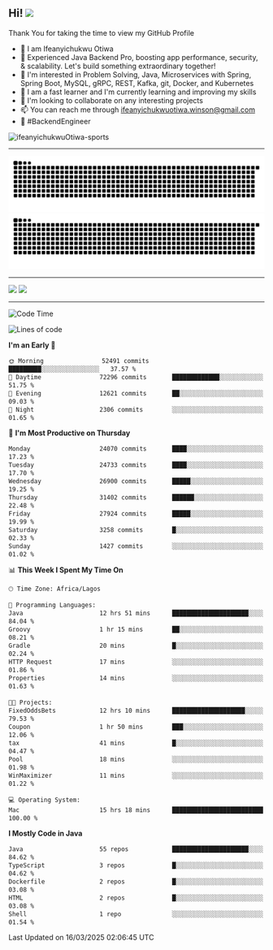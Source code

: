 <!-- BLOG-POST-LIST:START --><!-- BLOG-POST-LIST:END -->

## Hi! <img src="https://media.giphy.com/media/hvRJCLFzcasrR4ia7z/giphy.gif" width="4%"> 

Thank You for taking the time to view my GitHub Profile

- 👋 I am Ifeanyichukwu Otiwa
- 🚀 Experienced Java Backend Pro, boosting app performance, security, & scalability. Let's build something extraordinary together!
- 👀 I'm interested in Problem Solving, Java, Microservices with Spring, Spring Boot, MySQL, gRPC, REST, Kafka, git, Docker, and Kubernetes
- 🌱 I am a fast learner and I'm currently learning and improving my skills
- 💞️ I'm looking to collaborate on any interesting projects
- 📫 You can reach me through ifeanyichukwuotiwa.winson@gmail.com
- 🚀 #BackendEngineer

<p align="left" marginTop="10px"> <img src="https://komarev.com/ghpvc/?username=ifeanyichukwuOtiwa-sports&label=Profile%20views&color=0e75b6&style=for-the-badge" alt="ifeanyichukwuOtiwa-sports" /> </p>

***

<!--🐍📈SNAKEGRAPH / 🌐WEBSITE: https://github.com/Platane/snk -->
![github contribution grid snake animation](https://raw.githubusercontent.com/ifeanyichukwuOtiwa-sports/ifeanyichukwuOtiwa-sports/output/github-contribution-grid-snake-dark.svg#gh-dark-mode-only)![github contribution grid snake animation](https://raw.githubusercontent.com/ifeanyichukwuOtiwa-sports/ifeanyichukwuOtiwa-sports/output/github-contribution-grid-snake.svg#gh-light-mode-only)

***

<p float="left">
  <img float="left" src="https://github-readme-stats.vercel.app/api?username=ifeanyichukwuOtiwa-sports&count_private=true&include_all_commits=true&theme=react&show_icons=true" />
  <img float="right" src="https://github-readme-stats.vercel.app/api/top-langs/?username=ifeanyichukwuOtiwa-sports&layout=compact&show_icons=true&theme=react" /> 
</p>

***



<!--START_SECTION:waka-->
![Code Time](http://img.shields.io/badge/Code%20Time-3%2C541%20hrs%2034%20mins-blue)

![Lines of code](https://img.shields.io/badge/From%20Hello%20World%20I%27ve%20Written-41.2%20million%20lines%20of%20code-blue)

**I'm an Early 🐤** 

```text
🌞 Morning                52491 commits       █████████░░░░░░░░░░░░░░░░   37.57 % 
🌆 Daytime                72296 commits       █████████████░░░░░░░░░░░░   51.75 % 
🌃 Evening                12621 commits       ██░░░░░░░░░░░░░░░░░░░░░░░   09.03 % 
🌙 Night                  2306 commits        ░░░░░░░░░░░░░░░░░░░░░░░░░   01.65 % 
```
📅 **I'm Most Productive on Thursday** 

```text
Monday                   24070 commits       ████░░░░░░░░░░░░░░░░░░░░░   17.23 % 
Tuesday                  24733 commits       ████░░░░░░░░░░░░░░░░░░░░░   17.70 % 
Wednesday                26900 commits       █████░░░░░░░░░░░░░░░░░░░░   19.25 % 
Thursday                 31402 commits       ██████░░░░░░░░░░░░░░░░░░░   22.48 % 
Friday                   27924 commits       █████░░░░░░░░░░░░░░░░░░░░   19.99 % 
Saturday                 3258 commits        █░░░░░░░░░░░░░░░░░░░░░░░░   02.33 % 
Sunday                   1427 commits        ░░░░░░░░░░░░░░░░░░░░░░░░░   01.02 % 
```


📊 **This Week I Spent My Time On** 

```text
🕑︎ Time Zone: Africa/Lagos

💬 Programming Languages: 
Java                     12 hrs 51 mins      █████████████████████░░░░   84.04 % 
Groovy                   1 hr 15 mins        ██░░░░░░░░░░░░░░░░░░░░░░░   08.21 % 
Gradle                   20 mins             █░░░░░░░░░░░░░░░░░░░░░░░░   02.24 % 
HTTP Request             17 mins             ░░░░░░░░░░░░░░░░░░░░░░░░░   01.86 % 
Properties               14 mins             ░░░░░░░░░░░░░░░░░░░░░░░░░   01.63 % 

🐱‍💻 Projects: 
FixedOddsBets            12 hrs 10 mins      ████████████████████░░░░░   79.53 % 
Coupon                   1 hr 50 mins        ███░░░░░░░░░░░░░░░░░░░░░░   12.06 % 
tax                      41 mins             █░░░░░░░░░░░░░░░░░░░░░░░░   04.47 % 
Pool                     18 mins             ░░░░░░░░░░░░░░░░░░░░░░░░░   01.98 % 
WinMaximizer             11 mins             ░░░░░░░░░░░░░░░░░░░░░░░░░   01.22 % 

💻 Operating System: 
Mac                      15 hrs 18 mins      █████████████████████████   100.00 % 
```

**I Mostly Code in Java** 

```text
Java                     55 repos            █████████████████████░░░░   84.62 % 
TypeScript               3 repos             █░░░░░░░░░░░░░░░░░░░░░░░░   04.62 % 
Dockerfile               2 repos             █░░░░░░░░░░░░░░░░░░░░░░░░   03.08 % 
HTML                     2 repos             █░░░░░░░░░░░░░░░░░░░░░░░░   03.08 % 
Shell                    1 repo              ░░░░░░░░░░░░░░░░░░░░░░░░░   01.54 % 
```




 Last Updated on 16/03/2025 02:06:45 UTC
<!--END_SECTION:waka-->

<!--
<p align="center">
![trophy](https://github-profile-trophy.vercel.app/?username=ifeanyichukwuOtiwa-sports&theme=onedark) (https://github.com/ryo-ma/github-profile-trophy)
</p>
-->

<!---
ifeanyi-otiwa/ifeanyi-otiwa is a ✨ special ✨ repository because its `README.md` (this file) appears on your GitHub profile.
You can click the Preview link to take a look at your changes.
--->
